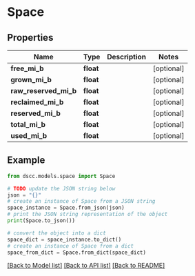 # Space


## Properties

Name | Type | Description | Notes
------------ | ------------- | ------------- | -------------
**free_mi_b** | **float** |  | [optional] 
**grown_mi_b** | **float** |  | [optional] 
**raw_reserved_mi_b** | **float** |  | [optional] 
**reclaimed_mi_b** | **float** |  | [optional] 
**reserved_mi_b** | **float** |  | [optional] 
**total_mi_b** | **float** |  | [optional] 
**used_mi_b** | **float** |  | [optional] 

## Example

```python
from dscc.models.space import Space

# TODO update the JSON string below
json = "{}"
# create an instance of Space from a JSON string
space_instance = Space.from_json(json)
# print the JSON string representation of the object
print(Space.to_json())

# convert the object into a dict
space_dict = space_instance.to_dict()
# create an instance of Space from a dict
space_from_dict = Space.from_dict(space_dict)
```
[[Back to Model list]](../README.md#documentation-for-models) [[Back to API list]](../README.md#documentation-for-api-endpoints) [[Back to README]](../README.md)


